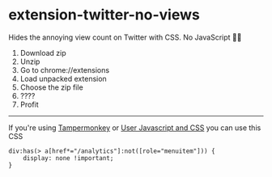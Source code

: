 # extension-twitter-no-views
Hides the annoying view count on Twitter with CSS. No JavaScript 🙅‍♂️

1. Download zip
2. Unzip
3. Go to chrome://extensions
4. Load unpacked extension
5. Choose the zip file
6. ????
7. Profit

---

If you're using [Tampermonkey](https://www.tampermonkey.net/) or [User Javascript and CSS](https://chrome.google.com/webstore/detail/user-javascript-and-css/nbhcbdghjpllgmfilhnhkllmkecfmpld) you can use this CSS

```
div:has(> a[href*="/analytics"]:not([role="menuitem"])) {
    display: none !important;
}
```
